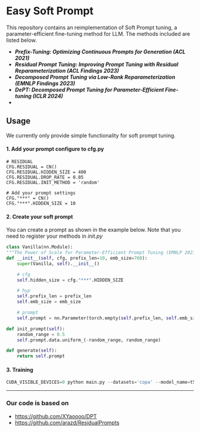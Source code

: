 # Easy Soft Prompt
This repository contains an reimplementation of Soft Prompt tuning, a parameter-efficient fine-tuning method for LLM. The methods included are listed below.

- ***Prefix-Tuning: Optimizing Continuous Prompts for Generation (ACL 2021)***
- ***Residual Prompt Tuning: Improving Prompt Tuning with Residual Reparameterization (ACL Findings 2023)***
- ***Decomposed Prompt Tuning via Low-Rank Reparameterization (EMNLP Findings 2023)***
- ***DePT: Decomposed Prompt Tuning for Parameter-Efficient Fine-tuning (ICLR 2024)***
- 
## Usage
We currently only provide simple functionality for soft prompt tuning. 
#### 1. Add your prompt configure to cfg.py
    # RESIDUAL
    CFG.RESIDUAL = CN()
    CFG.RESIDUAL.HIDDEN_SIZE = 400
    CFG.RESIDUAL.DROP_RATE = 0.05
    CFG.RESIDUAL.INIT_METHOD = 'random'

    # Add your prompt settings
    CFG."***" = CN()
    CFG."***".HIDDEN_SIZE = 10

#### 2. Create your soft prompt
You can create a prompt as shown in the example below. Note that you need to register your methods in *init.py*
```python
class Vanilla(nn.Module):
"""The Power of Scale for Parameter-Efficient Prompt Tuning (EMNLP 2021)"""
def __init__(self, cfg, prefix_len=10, emb_size=768): 
    super(Vanilla, self).__init__()

    # cfg
    self.hidden_size = cfg."***".HIDDEN_SIZE

    # hyp        
    self.prefix_len = prefix_len 
    self.emb_size = emb_size

    # prompt 
    self.prompt = nn.Parameter(torch.empty(self.prefix_len, self.emb_size))

def init_prompt(self):
    random_range = 0.5 
    self.prompt.data.uniform_(-random_range, random_range)

def generate(self):
    return self.prompt
```
#### 3. Training
```python
CUDA_VISIBLE_DEVICES=0 python main.py --datasets='copa' --model_name=t5-base --method vanilla --enc_prompt_tokens 10 -ts 16 -e 10 --save_name Vanilla_test
```


---
### Our code is based on
- https://github.com/XYaoooo/DPT
- https://github.com/arazd/ResidualPrompts
